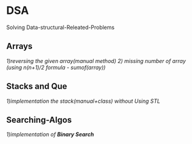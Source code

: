 # DSA
Solving Data-structural-Releated-Problems
## Arrays
*1)reversing the given array(manual method)*
*2) missing number of array (using n(n+1)/2 formula - sumof(array))*
## Stacks and Que
*1)implementation the stack(manual+class) without Using STL*
## Searching-Algos
*1)implementation of **Binary Search***
